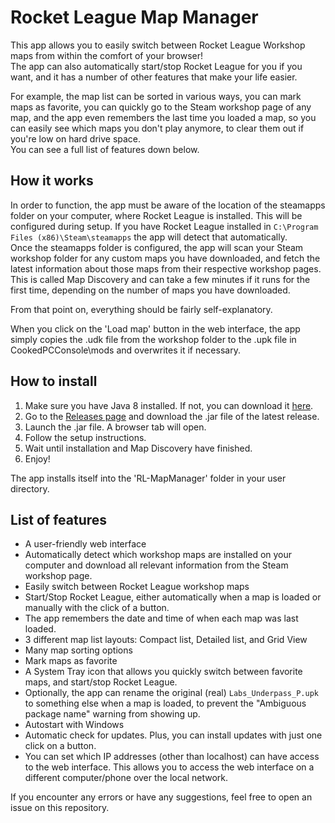 # Rocket League Map Manager
This app allows you to easily switch between Rocket League Workshop maps from within the comfort of your browser!  
The app can also automatically start/stop Rocket League for you if you want, and it has a number of other features that make your life easier.

For example, the map list can be sorted in various ways, you can mark maps as favorite,
you can quickly go to the Steam workshop page of any map,
and the app even remembers the last time you loaded a map, so you can easily see which maps you don't play anymore,
to clear them out if you're low on hard drive space.  
You can see a full list of features down below.

## How it works
In order to function, the app must be aware of the location of the steamapps folder on your computer, where Rocket League is installed.
This will be configured during setup. If you have Rocket League installed in `C:\Program Files (x86)\Steam\steamapps` the app will detect that automatically.  
Once the steamapps folder is configured, the app will scan your Steam workshop folder for any custom maps you have downloaded, and fetch the latest information about those maps from their respective workshop pages.  
This is called Map Discovery and can take a few minutes if it runs for the first time, depending on the number of maps you have downloaded.

From that point on, everything should be fairly self-explanatory.

When you click on the 'Load map' button in the web interface, the app simply copies the .udk file from the workshop folder to the .upk file in CookedPCConsole\\mods and overwrites it if necessary.  

## How to install
1. Make sure you have Java 8 installed. If not, you can download it [here](https://www.java.com/de/download/).
2. Go to the [Releases page](https://github.com/Yggdrasil128/RocketLeague-MapManager/releases) and download the .jar file of the latest release.
3. Launch the .jar file. A browser tab will open.
4. Follow the setup instructions.
5. Wait until installation and Map Discovery have finished.
6. Enjoy!

The app installs itself into the 'RL-MapManager' folder in your user directory.

## List of features
- A user-friendly web interface
- Automatically detect which workshop maps are installed on your computer and download all relevant information from the Steam workshop page.
- Easily switch between Rocket League workshop maps
- Start/Stop Rocket League, either automatically when a map is loaded or manually with the click of a button.
- The app remembers the date and time of when each map was last loaded.
- 3 different map list layouts: Compact list, Detailed list, and Grid View
- Many map sorting options
- Mark maps as favorite
- A System Tray icon that allows you quickly switch between favorite maps, and start/stop Rocket League.
- Optionally, the app can rename the original (real) `Labs_Underpass_P.upk` to something else when a map is loaded, to prevent the "Ambiguous package name" warning from showing up.
- Autostart with Windows
- Automatic check for updates. Plus, you can install updates with just one click on a button.
- You can set which IP addresses (other than localhost) can have access to the web interface. This allows you to access the web interface on a different computer/phone over the local network.

If you encounter any errors or have any suggestions, feel free to open an issue on this repository.
